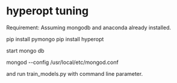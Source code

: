# hyperopt tuning 

Requirement:
Assuming mongodb and anaconda already installed.

pip install pymongo
pip install hyperopt

start mongo db 

mongod --config /usr/local/etc/mongod.conf

and run train_models.py with command line parameter.
